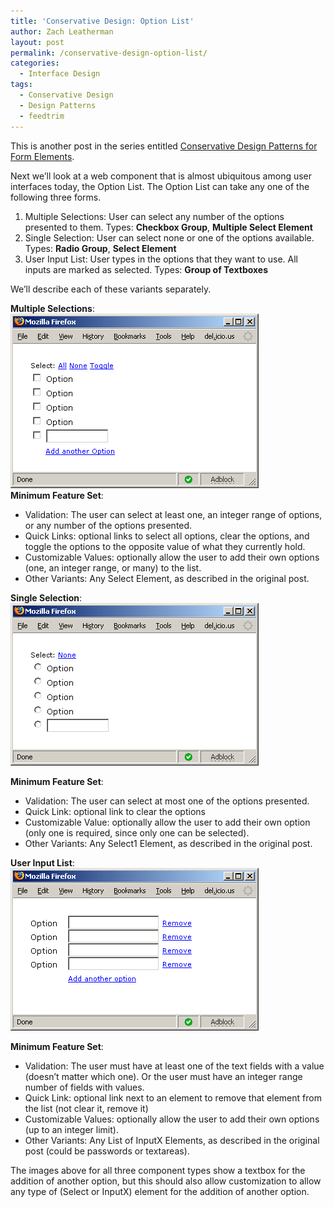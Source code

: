 ```yaml
---
title: 'Conservative Design: Option List'
author: Zach Leatherman
layout: post
permalink: /conservative-design-option-list/
categories:
  - Interface Design
tags:
  - Conservative Design
  - Design Patterns
  - feedtrim
---
```


This is another post in the series entitled [Conservative Design Patterns for Form Elements][1].

 [1]: http://www.zachleat.com/web/2007/02/22/conservative-design-patterns-for-form-elements/

Next we’ll look at a web component that is almost ubiquitous among user interfaces today, the Option List. The Option List can take any one of the following three forms.

1.  Multiple Selections: User can select any number of the options presented to them. Types: **Checkbox Group**, **Multiple Select Element**
2.  Single Selection: User can select none or one of the options available. Types: **Radio Group**, **Select Element**
3.  User Input List: User types in the options that they want to use. All inputs are marked as selected. Types: **Group of Textboxes**

We’ll describe each of these variants separately.

**Multiple Selections**:  
![Option List Multiple Selections][2]  
**Minimum Feature Set**:

 [2]: /web/wp-content/uploads/2007/02/optionlist_multiple1.gif

*   Validation: The user can select at least one, an integer range of options, or any number of the options presented.
*   Quick Links: optional links to select all options, clear the options, and toggle the options to the opposite value of what they currently hold.
*   Customizable Values: optionally allow the user to add their own options (one, an integer range, or many) to the list.
*   Other Variants: Any Select Element, as described in the original post.

**Single Selection**:  
![Option List Single Selection][3]

 [3]: /web/wp-content/uploads/2007/02/optionlist_single1.gif

**Minimum Feature Set**:

*   Validation: The user can select at most one of the options presented.
*   Quick Link: optional link to clear the options
*   Customizable Value: optionally allow the user to add their own option (only one is required, since only one can be selected).
*   Other Variants: Any Select1 Element, as described in the original post.

**User Input List**:  
![Option List User Input][4]

 [4]: /web/wp-content/uploads/2007/02/optionlist_all4.gif

**Minimum Feature Set**:

*   Validation: The user must have at least one of the text fields with a value (doesn’t matter which one). Or the user must have an integer range number of fields with values.
*   Quick Link: optional link next to an element to remove that element from the list (not clear it, remove it)
*   Customizable Values: optionally allow the user to add their own options (up to an integer limit).
*   Other Variants: Any List of InputX Elements, as described in the original post (could be passwords or textareas).

The images above for all three component types show a textbox for the addition of another option, but this should also allow customization to allow any type of (Select or InputX) element for the addition of another option.
